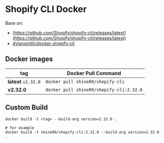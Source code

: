 # Shopify CLI Docker

Base on:

- [https://github.com/Shopify/shopify-cli/releases/latest](https://github.com/Shopify/shopify-cli/releases/latest)
- [dylansmith/docker-shopify-cli](https://github.com/dylansmith/docker-shopify-cli)

## Docker images

| tag                  | Docker Pull Command                      |
|----------------------|------------------------------------------|
| **latest** `v2.32.0` | `docker pull shine09/shopify-cli`        |
| **v2.32.0**          | `docker pull shine09/shopify-cli:2.32.0` |

## Custom Build

```shell
docker build -t <tag> --build-arg version=2.32.0 .

# for example
docker build -t shine09/shopify-cli:2.32.0 --build-arg version=2.32.0 .
```
